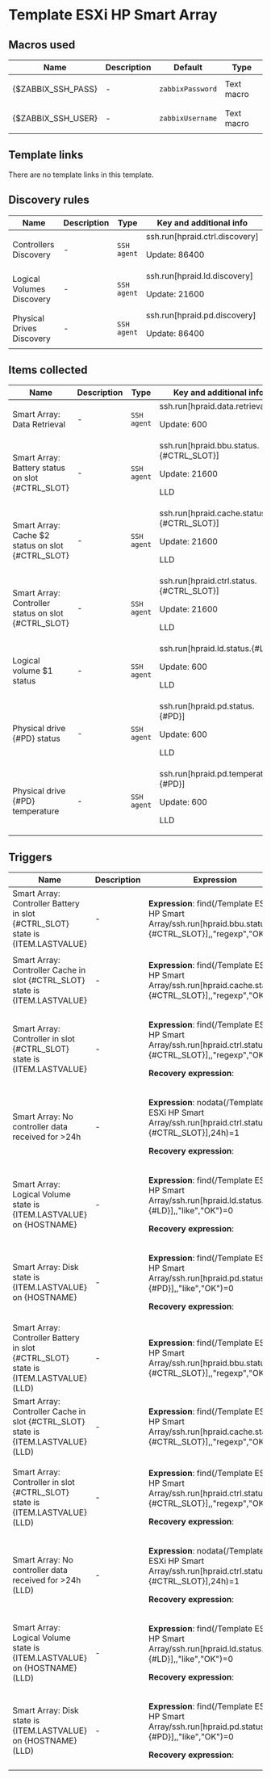 # Template ESXi HP Smart Array

## Macros used

|Name|Description|Default|Type|
|----|-----------|-------|----|
|{$ZABBIX_SSH_PASS}|<p>-</p>|`zabbixPassword`|Text macro|
|{$ZABBIX_SSH_USER}|<p>-</p>|`zabbixUsername`|Text macro|


## Template links

There are no template links in this template.

## Discovery rules

|Name|Description|Type|Key and additional info|
|----|-----------|----|----|
|Controllers Discovery|<p>-</p>|`SSH agent`|ssh.run[hpraid.ctrl.discovery]<p>Update: 86400</p>|
|Logical Volumes Discovery|<p>-</p>|`SSH agent`|ssh.run[hpraid.ld.discovery]<p>Update: 21600</p>|
|Physical Drives Discovery|<p>-</p>|`SSH agent`|ssh.run[hpraid.pd.discovery]<p>Update: 86400</p>|


## Items collected

|Name|Description|Type|Key and additional info|
|----|-----------|----|----|
|Smart Array: Data Retrieval|<p>-</p>|`SSH agent`|ssh.run[hpraid.data.retrieval]<p>Update: 600</p>|
|Smart Array: Battery status on slot {#CTRL_SLOT}|<p>-</p>|`SSH agent`|ssh.run[hpraid.bbu.status.{#CTRL_SLOT}]<p>Update: 21600</p><p>LLD</p>|
|Smart Array: Cache $2 status on slot {#CTRL_SLOT}|<p>-</p>|`SSH agent`|ssh.run[hpraid.cache.status.{#CTRL_SLOT}]<p>Update: 21600</p><p>LLD</p>|
|Smart Array: Controller status on slot {#CTRL_SLOT}|<p>-</p>|`SSH agent`|ssh.run[hpraid.ctrl.status.{#CTRL_SLOT}]<p>Update: 21600</p><p>LLD</p>|
|Logical volume $1 status|<p>-</p>|`SSH agent`|ssh.run[hpraid.ld.status.{#LD}]<p>Update: 600</p><p>LLD</p>|
|Physical drive {#PD} status|<p>-</p>|`SSH agent`|ssh.run[hpraid.pd.status.{#PD}]<p>Update: 600</p><p>LLD</p>|
|Physical drive {#PD} temperature|<p>-</p>|`SSH agent`|ssh.run[hpraid.pd.temperature.{#PD}]<p>Update: 600</p><p>LLD</p>|


## Triggers

|Name|Description|Expression|Priority|
|----|-----------|----------|--------|
|Smart Array: Controller Battery in slot {#CTRL_SLOT} state is {ITEM.LASTVALUE}|<p>-</p>|<p>**Expression**: find(/Template ESXi HP Smart Array/ssh.run[hpraid.bbu.status.{#CTRL_SLOT}],,"regexp","OK|Not available")=0</p><p>**Recovery expression**: </p>|high|
|Smart Array: Controller Cache in slot {#CTRL_SLOT} state is {ITEM.LASTVALUE}|<p>-</p>|<p>**Expression**: find(/Template ESXi HP Smart Array/ssh.run[hpraid.cache.status.{#CTRL_SLOT}],,"regexp","OK|Not available")=0</p><p>**Recovery expression**: </p>|high|
|Smart Array: Controller in slot {#CTRL_SLOT} state is {ITEM.LASTVALUE}|<p>-</p>|<p>**Expression**: find(/Template ESXi HP Smart Array/ssh.run[hpraid.ctrl.status.{#CTRL_SLOT}],,"regexp","OK")=0</p><p>**Recovery expression**: </p>|high|
|Smart Array: No controller data received for >24h|<p>-</p>|<p>**Expression**: nodata(/Template ESXi HP Smart Array/ssh.run[hpraid.ctrl.status.{#CTRL_SLOT}],24h)=1</p><p>**Recovery expression**: </p>|high|
|Smart Array: Logical Volume state is {ITEM.LASTVALUE} on {HOSTNAME}|<p>-</p>|<p>**Expression**: find(/Template ESXi HP Smart Array/ssh.run[hpraid.ld.status.{#LD}],,"like","OK")=0</p><p>**Recovery expression**: </p>|high|
|Smart Array: Disk state is {ITEM.LASTVALUE} on {HOSTNAME}|<p>-</p>|<p>**Expression**: find(/Template ESXi HP Smart Array/ssh.run[hpraid.pd.status.{#PD}],,"like","OK")=0</p><p>**Recovery expression**: </p>|high|
|Smart Array: Controller Battery in slot {#CTRL_SLOT} state is {ITEM.LASTVALUE} (LLD)|<p>-</p>|<p>**Expression**: find(/Template ESXi HP Smart Array/ssh.run[hpraid.bbu.status.{#CTRL_SLOT}],,"regexp","OK|Not available")=0</p><p>**Recovery expression**: </p>|high|
|Smart Array: Controller Cache in slot {#CTRL_SLOT} state is {ITEM.LASTVALUE} (LLD)|<p>-</p>|<p>**Expression**: find(/Template ESXi HP Smart Array/ssh.run[hpraid.cache.status.{#CTRL_SLOT}],,"regexp","OK|Not available")=0</p><p>**Recovery expression**: </p>|high|
|Smart Array: Controller in slot {#CTRL_SLOT} state is {ITEM.LASTVALUE} (LLD)|<p>-</p>|<p>**Expression**: find(/Template ESXi HP Smart Array/ssh.run[hpraid.ctrl.status.{#CTRL_SLOT}],,"regexp","OK")=0</p><p>**Recovery expression**: </p>|high|
|Smart Array: No controller data received for >24h (LLD)|<p>-</p>|<p>**Expression**: nodata(/Template ESXi HP Smart Array/ssh.run[hpraid.ctrl.status.{#CTRL_SLOT}],24h)=1</p><p>**Recovery expression**: </p>|high|
|Smart Array: Logical Volume state is {ITEM.LASTVALUE} on {HOSTNAME} (LLD)|<p>-</p>|<p>**Expression**: find(/Template ESXi HP Smart Array/ssh.run[hpraid.ld.status.{#LD}],,"like","OK")=0</p><p>**Recovery expression**: </p>|high|
|Smart Array: Disk state is {ITEM.LASTVALUE} on {HOSTNAME} (LLD)|<p>-</p>|<p>**Expression**: find(/Template ESXi HP Smart Array/ssh.run[hpraid.pd.status.{#PD}],,"like","OK")=0</p><p>**Recovery expression**: </p>|high|

